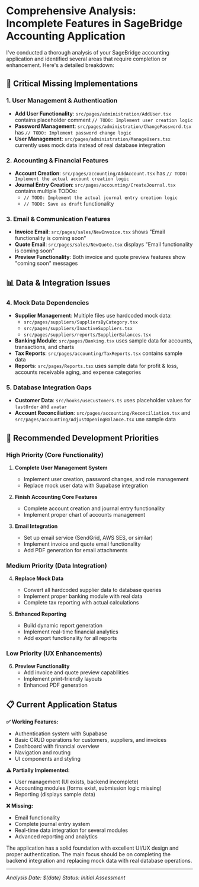 # Comprehensive Analysis: Incomplete Features in SageBridge Accounting Application

I've conducted a thorough analysis of your SageBridge accounting application and identified several areas that require completion or enhancement. Here's a detailed breakdown:

## 🔧 **Critical Missing Implementations**

### **1. User Management & Authentication**
- **Add User Functionality**: `src/pages/administration/AddUser.tsx` contains placeholder comment `// TODO: Implement user creation logic`
- **Password Management**: `src/pages/administration/ChangePassword.tsx` has `// TODO: Implement password change logic`
- **User Management**: `src/pages/administration/ManageUsers.tsx` currently uses mock data instead of real database integration

### **2. Accounting & Financial Features**
- **Account Creation**: `src/pages/accounting/AddAccount.tsx` has `// TODO: Implement the actual account creation logic`
- **Journal Entry Creation**: `src/pages/accounting/CreateJournal.tsx` contains multiple TODOs:
  - `// TODO: Implement the actual journal entry creation logic`
  - `// TODO: Save as draft` functionality

### **3. Email & Communication Features**
- **Invoice Email**: `src/pages/sales/NewInvoice.tsx` shows "Email functionality is coming soon"
- **Quote Email**: `src/pages/sales/NewQuote.tsx` displays "Email functionality is coming soon"
- **Preview Functionality**: Both invoice and quote preview features show "coming soon" messages

## 📊 **Data & Integration Issues**

### **4. Mock Data Dependencies**
- **Supplier Management**: Multiple files use hardcoded mock data:
  - `src/pages/suppliers/SuppliersByCategory.tsx`
  - `src/pages/suppliers/InactiveSuppliers.tsx`
  - `src/pages/suppliers/reports/SupplierBalances.tsx`
- **Banking Module**: `src/pages/Banking.tsx` uses sample data for accounts, transactions, and charts
- **Tax Reports**: `src/pages/accounting/TaxReports.tsx` contains sample data
- **Reports**: `src/pages/Reports.tsx` uses sample data for profit & loss, accounts receivable aging, and expense categories

### **5. Database Integration Gaps**
- **Customer Data**: `src/hooks/useCustomers.ts` uses placeholder values for `lastOrder` and `avatar`
- **Account Reconciliation**: `src/pages/accounting/Reconciliation.tsx` and `src/pages/accounting/AdjustOpeningBalance.tsx` use sample data

## 🚀 **Recommended Development Priorities**

### **High Priority (Core Functionality)**
1. **Complete User Management System**
   - Implement user creation, password changes, and role management
   - Replace mock user data with Supabase integration

2. **Finish Accounting Core Features**
   - Complete account creation and journal entry functionality
   - Implement proper chart of accounts management

3. **Email Integration**
   - Set up email service (SendGrid, AWS SES, or similar)
   - Implement invoice and quote email functionality
   - Add PDF generation for email attachments

### **Medium Priority (Data Integration)**
4. **Replace Mock Data**
   - Convert all hardcoded supplier data to database queries
   - Implement proper banking module with real data
   - Complete tax reporting with actual calculations

5. **Enhanced Reporting**
   - Build dynamic report generation
   - Implement real-time financial analytics
   - Add export functionality for all reports

### **Low Priority (UX Enhancements)**
6. **Preview Functionality**
   - Add invoice and quote preview capabilities
   - Implement print-friendly layouts
   - Enhanced PDF generation

## 📋 **Current Application Status**

**✅ Working Features:**
- Authentication system with Supabase
- Basic CRUD operations for customers, suppliers, and invoices
- Dashboard with financial overview
- Navigation and routing
- UI components and styling

**⚠️ Partially Implemented:**
- User management (UI exists, backend incomplete)
- Accounting modules (forms exist, submission logic missing)
- Reporting (displays sample data)

**❌ Missing:**
- Email functionality
- Complete journal entry system
- Real-time data integration for several modules
- Advanced reporting and analytics

The application has a solid foundation with excellent UI/UX design and proper authentication. The main focus should be on completing the backend integration and replacing mock data with real database operations.

---
*Analysis Date: $(date)*
*Status: Initial Assessment*